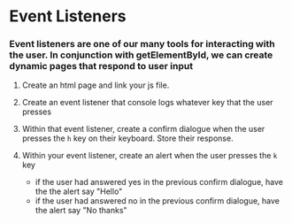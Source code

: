# Event Listeners #

### Event listeners are one of our many tools for interacting with the user. In conjunction with getElementById, we can create dynamic pages that respond to user input ###

1. Create an html page and link your js file.

2. Create an event listener that console logs whatever key that the user presses

2. Within that event listener, create a confirm dialogue when the user presses the `h` key on their keyboard. Store their response.

3. Within your event listener, create an alert when the user presses the `k` key
    * if the user had answered yes in the previous confirm dialogue, have the the alert say "Hello"
    * if the user had answered no in the previous confirm dialogue, have the alert say "No thanks"